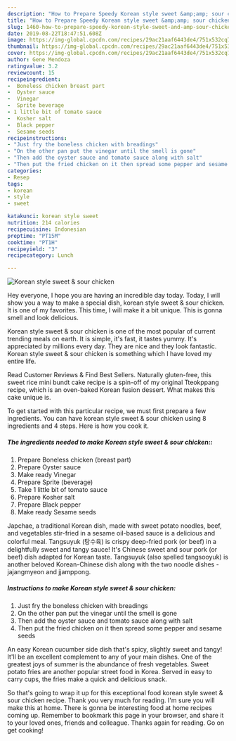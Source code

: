 ```yaml
---
description: "How to Prepare Speedy Korean style sweet &amp;amp; sour chicken"
title: "How to Prepare Speedy Korean style sweet &amp;amp; sour chicken"
slug: 1460-how-to-prepare-speedy-korean-style-sweet-and-amp-sour-chicken
date: 2019-08-22T18:47:51.608Z
image: https://img-global.cpcdn.com/recipes/29ac21aaf6443de4/751x532cq70/korean-style-sweet-sour-chicken-recipe-main-photo.jpg
thumbnail: https://img-global.cpcdn.com/recipes/29ac21aaf6443de4/751x532cq70/korean-style-sweet-sour-chicken-recipe-main-photo.jpg
cover: https://img-global.cpcdn.com/recipes/29ac21aaf6443de4/751x532cq70/korean-style-sweet-sour-chicken-recipe-main-photo.jpg
author: Gene Mendoza
ratingvalue: 3.2
reviewcount: 15
recipeingredient:
-  Boneless chicken breast part
-  Oyster sauce
-  Vinegar
-  Sprite beverage
- 1 little bit of tomato sauce
-  Kosher salt
-  Black pepper
-  Sesame seeds
recipeinstructions:
- "Just fry the boneless chicken with breadings"
- "On the other pan put the vinegar until the smell is gone"
- "Then add the oyster sauce and tomato sauce along with salt"
- "Then put the fried chicken on it then spread some pepper and sesame seeds"
categories:
- Resep
tags:
- korean
- style
- sweet

katakunci: korean style sweet
nutrition: 214 calories
recipecuisine: Indonesian
preptime: "PT15M"
cooktime: "PT1H"
recipeyield: "3"
recipecategory: Lunch

---
```



![Korean style sweet &amp; sour chicken](https://img-global.cpcdn.com/recipes/29ac21aaf6443de4/751x532cq70/korean-style-sweet-sour-chicken-recipe-main-photo.jpg)

Hey everyone, I hope you are having an incredible day today. Today, I will show you a way to make a special dish, korean style sweet &amp; sour chicken. It is one of my favorites. This time, I will make it a bit unique. This is gonna smell and look delicious.

Korean style sweet &amp; sour chicken is one of the most popular of current trending meals on earth. It is simple, it's fast, it tastes yummy. It's appreciated by millions every day. They are nice and they look fantastic. Korean style sweet &amp; sour chicken is something which I have loved my entire life.

Read Customer Reviews &amp; Find Best Sellers. Naturally gluten-free, this sweet rice mini bundt cake recipe is a spin-off of my original Tteokppang recipe, which is an oven-baked Korean fusion dessert. What makes this cake unique is.


To get started with this particular recipe, we must first prepare a few ingredients. You can have korean style sweet &amp; sour chicken using 8 ingredients and 4 steps. Here is how you cook it.

##### The ingredients needed to make Korean style sweet &amp; sour chicken::

1. Prepare  Boneless chicken (breast part)
1. Prepare  Oyster sauce
1. Make ready  Vinegar
1. Prepare  Sprite (beverage)
1. Take 1 little bit of tomato sauce
1. Prepare  Kosher salt
1. Prepare  Black pepper
1. Make ready  Sesame seeds


Japchae, a traditional Korean dish, made with sweet potato noodles, beef, and vegetables stir-fried in a sesame oil-based sauce is a delicious and colorful meal. Tangsuyuk (탕수육) is crispy deep-fried pork (or beef) in a delightfully sweet and tangy sauce! It&#39;s Chinese sweet and sour pork (or beef) dish adapted for Korean taste. Tangsuyuk (also spelled tangsooyuk) is another beloved Korean-Chinese dish along with the two noodle dishes - jajangmyeon and jjamppong. 

##### Instructions to make Korean style sweet &amp; sour chicken:

1. Just fry the boneless chicken with breadings
1. On the other pan put the vinegar until the smell is gone
1. Then add the oyster sauce and tomato sauce along with salt
1. Then put the fried chicken on it then spread some pepper and sesame seeds


An easy Korean cucumber side dish that&#39;s spicy, slightly sweet and tangy! It&#39;ll be an excellent complement to any of your main dishes. One of the greatest joys of summer is the abundance of fresh vegetables. Sweet potato fries are another popular street food in Korea. Served in easy to carry cups, the fries make a quick and delicious snack. 

So that's going to wrap it up for this exceptional food korean style sweet &amp; sour chicken recipe. Thank you very much for reading. I'm sure you will make this at home. There is gonna be interesting food at home recipes coming up. Remember to bookmark this page in your browser, and share it to your loved ones, friends and colleague. Thanks again for reading. Go on get cooking!
